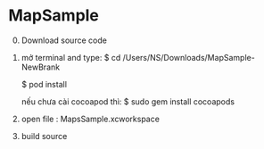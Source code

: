 # MapSample

0. Download source code

1. mở terminal and type:
   $ cd /Users/NS/Downloads/MapSample-NewBrank
   
   $ pod install
   
   nếu chưa cài cocoapod thì: $ sudo gem install cocoapods
2.  open file : MapsSample.xcworkspace 
3. build source
